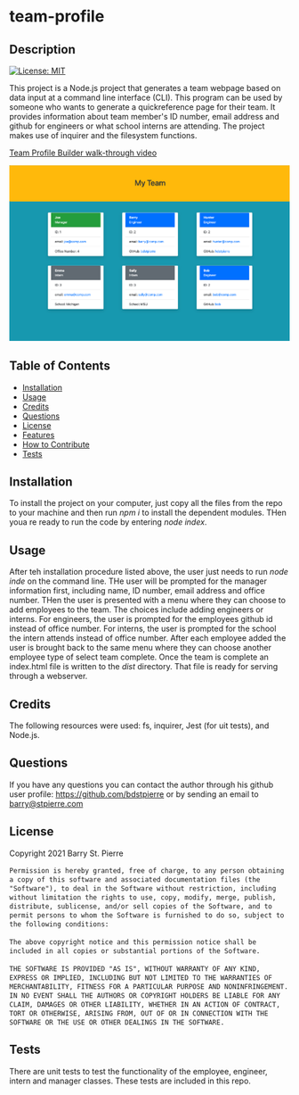 # team-profile
## Description
[![License: MIT](https://img.shields.io/badge/License-MIT-yellow.svg)](https://opensource.org/licenses/MIT)

This project is a Node.js project that generates a team webpage based on data input at a command line interface (CLI).  This program can be used by someone who wants to generate a quickreference page for their team.  It provides information about team member's ID number, email address and github for engineers or what school interns are attending.  The project makes use of inquirer and the filesystem functions.

[Team Profile Builder walk-through video](https://drive.google.com/file/d/1xHXm7BjDCgONMcjBgACY2CLj4ZBYZXZq/view)

![Screenshot of the apllication or project](./assets/images/screenshot.png)
## Table of Contents
- [Installation](#installation)
- [Usage](#usage)
- [Credits](#credits)
- [Questions](#questions)
- [License](#license)
- [Features](#features)
- [How to Contribute](#how-to-contribute)
- [Tests](#tests)
## Installation
To install the project on your computer, just copy all the files from the repo to your machine and then run _npm i_ to install the dependent modules.  THen youa re ready to run the code by entering _node index_.
## Usage
After teh installation procedure listed above, the user just needs to run _node inde_ on the command line.  THe user will be prompted for the manager information first, including name, ID number, email address and office number.  THen the user is presented with a menu where they can choose to add employees to the team.  The choices include adding engineers or interns.  For engineers, the user is prompted for the employees github id instead of office number.  For interns, the user is prompted for the school the intern attends instead of office number.  After each employee added the user is brought back to the same menu where they can choose another employee type of select team complete.  Once the team is complete an index.html file is written to the _dist_ directory.  That file is ready for serving through a webserver.
## Credits
The following resources were used: fs, inquirer, Jest (for uit tests), and Node.js.
## Questions
If you have any questions you can contact the author through his github user profile: https://github.com/bdstpierre
or by sending an email to barry@stpierre.com
## License
Copyright 2021 Barry St. Pierre

    Permission is hereby granted, free of charge, to any person obtaining a copy of this software and associated documentation files (the "Software"), to deal in the Software without restriction, including without limitation the rights to use, copy, modify, merge, publish, distribute, sublicense, and/or sell copies of the Software, and to permit persons to whom the Software is furnished to do so, subject to the following conditions:
    
    The above copyright notice and this permission notice shall be included in all copies or substantial portions of the Software.
    
    THE SOFTWARE IS PROVIDED "AS IS", WITHOUT WARRANTY OF ANY KIND, EXPRESS OR IMPLIED, INCLUDING BUT NOT LIMITED TO THE WARRANTIES OF MERCHANTABILITY, FITNESS FOR A PARTICULAR PURPOSE AND NONINFRINGEMENT. IN NO EVENT SHALL THE AUTHORS OR COPYRIGHT HOLDERS BE LIABLE FOR ANY CLAIM, DAMAGES OR OTHER LIABILITY, WHETHER IN AN ACTION OF CONTRACT, TORT OR OTHERWISE, ARISING FROM, OUT OF OR IN CONNECTION WITH THE SOFTWARE OR THE USE OR OTHER DEALINGS IN THE SOFTWARE.
    


## Tests
There are unit tests to test the functionality of the employee, engineer, intern and manager classes.  These tests are included in this repo.
